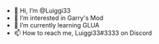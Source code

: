 - 👋 Hi, I’m @Luiggi33
- 👀 I’m interested in Garry's Mod
- 🌱 I’m currently learning GLUA
- 📫 How to reach me, Luiggi33#3333 on Discord

<!---
Luiggi33/Luiggi33 is a ✨ special ✨ repository because its `README.md` (this file) appears on your GitHub profile.
You can click the Preview link to take a look at your changes.
--->
